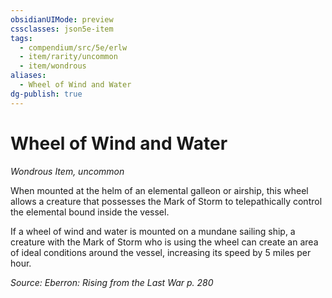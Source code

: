 ```yaml
---
obsidianUIMode: preview
cssclasses: json5e-item
tags:
  - compendium/src/5e/erlw
  - item/rarity/uncommon
  - item/wondrous
aliases:
  - Wheel of Wind and Water
dg-publish: true
---
```

# Wheel of Wind and Water
*Wondrous Item, uncommon*  


When mounted at the helm of an elemental galleon or airship, this wheel allows a creature that possesses the Mark of Storm to telepathically control the elemental bound inside the vessel.

If a wheel of wind and water is mounted on a mundane sailing ship, a creature with the Mark of Storm who is using the wheel can create an area of ideal conditions around the vessel, increasing its speed by 5 miles per hour.

*Source: Eberron: Rising from the Last War p. 280*